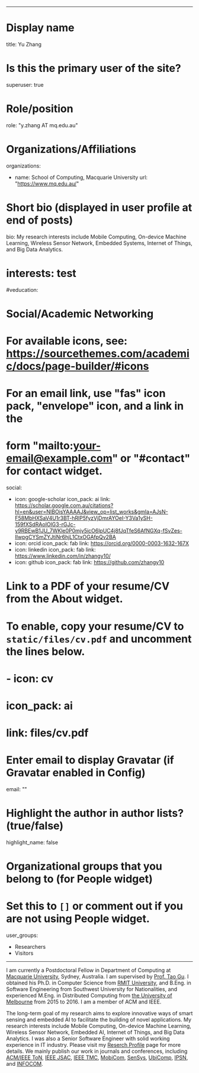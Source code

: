 


---
# Display name
title: Yu Zhang

# Is this the primary user of the site?
superuser: true

# Role/position
role: "y.zhang AT mq.edu.au"

# Organizations/Affiliations
organizations:
- name: School of Computing, Macquarie University
  url: "https://www.mq.edu.au/"

# Short bio (displayed in user profile at end of posts)
bio: My research interests include Mobile Computing, On-device Machine Learning, Wireless Sensor Network, Embedded Systems, Internet of Things, and Big Data Analytics.

# interests: test


#veducation:


# Social/Academic Networking
# For available icons, see: https://sourcethemes.com/academic/docs/page-builder/#icons
#   For an email link, use "fas" icon pack, "envelope" icon, and a link in the
#   form "mailto:your-email@example.com" or "#contact" for contact widget.



social:
- icon: google-scholar
  icon_pack: ai
  link: https://scholar.google.com.au/citations?hl=en&user=NIBOisYAAAAJ&view_op=list_works&gmla=AJsN-F58MbHXSaV4U1r3BT-hRlP5fyzVjDmrAYOeI-Y3Va1ySH-159fXSdRAoIOlG3-rGJc-y9RBEwB1JU_7WKle0P0mjv5icO6lpUC4j8fJqTfeS6AfNGXq-fSvZes-IIwpgCYSmZYJtiNr6hjL1CtxOGAfpQv2BA
- icon: orcid
  icon_pack: fab
  link: https://orcid.org/0000-0003-1632-167X
- icon: linkedin
  icon_pack: fab
  link: https://www.linkedin.com/in/zhangy10/
- icon: github
  icon_pack: fab
  link: https://github.com/zhangy10
  
  
# Link to a PDF of your resume/CV from the About widget.
# To enable, copy your resume/CV to `static/files/cv.pdf` and uncomment the lines below.
# - icon: cv
#   icon_pack: ai
#   link: files/cv.pdf

# Enter email to display Gravatar (if Gravatar enabled in Config)
email: ""

# Highlight the author in author lists? (true/false)
highlight_name: false

# Organizational groups that you belong to (for People widget)
#   Set this to `[]` or comment out if you are not using People widget.
user_groups:
- Researchers
- Visitors

---


I am currently a Postdoctoral Fellow in Department of Computing at [Macquarie University](https://www.mq.edu.au/), Sydney, Australia. I am supervised by [Prof. Tao Gu](https://taogu.site/). I obtained his Ph.D. in Computer Science from [RMIT University](https://www.rmit.edu.au/), and B.Eng. in Software Engineering from Southwest University for Nationalities, and experienced M.Eng. in Distributed Computing from [the University of Melbourne](https://www.unimelb.edu.au/) from 2015 to 2016. I am a member of ACM and IEEE.


The long-term goal of my research aims to explore innovative ways of smart sensing and embedded AI to facilitate the building of novel applications. My research interests include Mobile Computing, On-device Machine Learning, Wireless Sensor Network, Embedded AI, Internet of Things, and Big Data Analytics. I was also a Senior Software Engineer with solid working experience in IT industry. Please visit my [Reserch Profile](https://researchers.mq.edu.au/en/persons/yu-zhang) page for more details. We mainly publish our work in journals and conferences, including [ACM/IEEE ToN](https://dl.acm.org/journal/ton), [IEEE JSAC](https://ieeexplore.ieee.org/xpl/RecentIssue.jsp?punumber=49), [IEEE TMC](https://www.computer.org/csdl/journal/tm),  [MobiCom](https://www.sigmobile.org/mobicom/2021/), [SenSys](http://sensys.acm.org/2020/), [UbiComp](https://ubicomp.org/ubicomp2020/), [IPSN](https://ipsn.acm.org/2020/), and [INFOCOM](https://infocom2020.ieee-infocom.org/).





<!--<meta http-equiv="refresh" content="0;url= https://researchers.mq.edu.au/en/persons/yu-zhang ">-->



<!--Nelson Bighetti is a professor of artificial intelligence at the Stanford AI Lab. His research interests include distributed robotics, mobile computing and programmable matter. He leads the Robotic Neurobiology group, which develops self-reconfiguring robots, systems of self-organizing robots, and mobile sensor networks.-->
<!---->
<!--Lorem ipsum dolor sit amet, consectetur adipiscing elit. Sed neque elit, tristique placerat feugiat ac, facilisis vitae arcu. Proin eget egestas augue. Praesent ut sem nec arcu pellentesque aliquet. Duis dapibus diam vel metus tempus vulputate.-->
